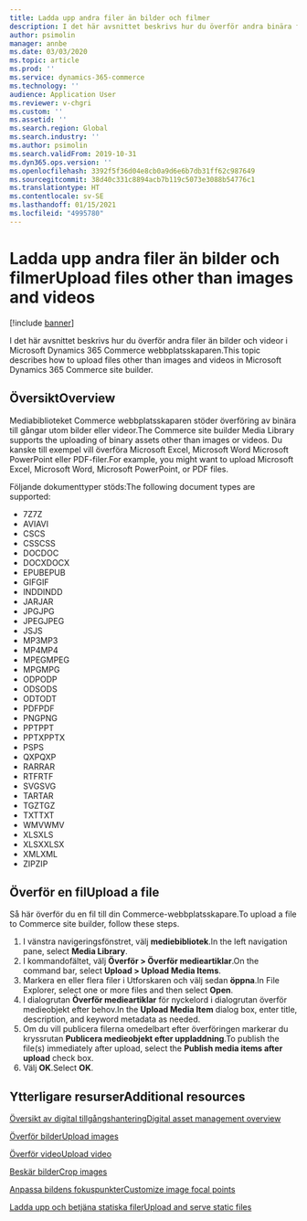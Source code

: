 ```yaml
---
title: Ladda upp andra filer än bilder och filmer
description: I det här avsnittet beskrivs hur du överför andra binära filer än bilder och videor i Microsoft Dynamics 365 Commerce webbplatsskaparen.
author: psimolin
manager: annbe
ms.date: 03/03/2020
ms.topic: article
ms.prod: ''
ms.service: dynamics-365-commerce
ms.technology: ''
audience: Application User
ms.reviewer: v-chgri
ms.custom: ''
ms.assetid: ''
ms.search.region: Global
ms.search.industry: ''
ms.author: psimolin
ms.search.validFrom: 2019-10-31
ms.dyn365.ops.version: ''
ms.openlocfilehash: 3392f5f36d04e8cb0a9d6e6b7db31ff62c987649
ms.sourcegitcommit: 38d40c331c8894acb7b119c5073e3088b54776c1
ms.translationtype: HT
ms.contentlocale: sv-SE
ms.lasthandoff: 01/15/2021
ms.locfileid: "4995780"
---
```

# <a name="upload-files-other-than-images-and-videos"></a><span data-ttu-id="e394c-103">Ladda upp andra filer än bilder och filmer</span><span class="sxs-lookup"><span data-stu-id="e394c-103">Upload files other than images and videos</span></span>

[!include [banner](includes/banner.md)]

<span data-ttu-id="e394c-104">I det här avsnittet beskrivs hur du överför andra filer än bilder och videor i Microsoft Dynamics 365 Commerce webbplatsskaparen.</span><span class="sxs-lookup"><span data-stu-id="e394c-104">This topic describes how to upload files other than images and videos in Microsoft Dynamics 365 Commerce site builder.</span></span>

## <a name="overview"></a><span data-ttu-id="e394c-105">Översikt</span><span class="sxs-lookup"><span data-stu-id="e394c-105">Overview</span></span>

<span data-ttu-id="e394c-106">Mediabiblioteket Commerce webbplatsskaparen stöder överföring av binära till gångar utom bilder eller videor.</span><span class="sxs-lookup"><span data-stu-id="e394c-106">The Commerce site builder Media Library supports the uploading of binary assets other than images or videos.</span></span> <span data-ttu-id="e394c-107">Du kanske till exempel vill överföra Microsoft Excel, Microsoft Word Microsoft PowerPoint eller PDF-filer.</span><span class="sxs-lookup"><span data-stu-id="e394c-107">For example, you might want to upload Microsoft Excel, Microsoft Word, Microsoft PowerPoint, or PDF files.</span></span>

<span data-ttu-id="e394c-108">Följande dokumenttyper stöds:</span><span class="sxs-lookup"><span data-stu-id="e394c-108">The following document types are supported:</span></span>
- <span data-ttu-id="e394c-109">7Z</span><span class="sxs-lookup"><span data-stu-id="e394c-109">7Z</span></span>
- <span data-ttu-id="e394c-110">AVI</span><span class="sxs-lookup"><span data-stu-id="e394c-110">AVI</span></span>
- <span data-ttu-id="e394c-111">CS</span><span class="sxs-lookup"><span data-stu-id="e394c-111">CS</span></span>
- <span data-ttu-id="e394c-112">CSS</span><span class="sxs-lookup"><span data-stu-id="e394c-112">CSS</span></span>
- <span data-ttu-id="e394c-113">DOC</span><span class="sxs-lookup"><span data-stu-id="e394c-113">DOC</span></span>
- <span data-ttu-id="e394c-114">DOCX</span><span class="sxs-lookup"><span data-stu-id="e394c-114">DOCX</span></span>
- <span data-ttu-id="e394c-115">EPUB</span><span class="sxs-lookup"><span data-stu-id="e394c-115">EPUB</span></span>
- <span data-ttu-id="e394c-116">GIF</span><span class="sxs-lookup"><span data-stu-id="e394c-116">GIF</span></span>
- <span data-ttu-id="e394c-117">INDD</span><span class="sxs-lookup"><span data-stu-id="e394c-117">INDD</span></span>
- <span data-ttu-id="e394c-118">JAR</span><span class="sxs-lookup"><span data-stu-id="e394c-118">JAR</span></span>
- <span data-ttu-id="e394c-119">JPG</span><span class="sxs-lookup"><span data-stu-id="e394c-119">JPG</span></span>
- <span data-ttu-id="e394c-120">JPEG</span><span class="sxs-lookup"><span data-stu-id="e394c-120">JPEG</span></span>
- <span data-ttu-id="e394c-121">JS</span><span class="sxs-lookup"><span data-stu-id="e394c-121">JS</span></span>
- <span data-ttu-id="e394c-122">MP3</span><span class="sxs-lookup"><span data-stu-id="e394c-122">MP3</span></span>
- <span data-ttu-id="e394c-123">MP4</span><span class="sxs-lookup"><span data-stu-id="e394c-123">MP4</span></span>
- <span data-ttu-id="e394c-124">MPEG</span><span class="sxs-lookup"><span data-stu-id="e394c-124">MPEG</span></span>
- <span data-ttu-id="e394c-125">MPG</span><span class="sxs-lookup"><span data-stu-id="e394c-125">MPG</span></span>
- <span data-ttu-id="e394c-126">ODP</span><span class="sxs-lookup"><span data-stu-id="e394c-126">ODP</span></span>
- <span data-ttu-id="e394c-127">ODS</span><span class="sxs-lookup"><span data-stu-id="e394c-127">ODS</span></span>
- <span data-ttu-id="e394c-128">ODT</span><span class="sxs-lookup"><span data-stu-id="e394c-128">ODT</span></span>
- <span data-ttu-id="e394c-129">PDF</span><span class="sxs-lookup"><span data-stu-id="e394c-129">PDF</span></span>
- <span data-ttu-id="e394c-130">PNG</span><span class="sxs-lookup"><span data-stu-id="e394c-130">PNG</span></span>
- <span data-ttu-id="e394c-131">PPT</span><span class="sxs-lookup"><span data-stu-id="e394c-131">PPT</span></span>
- <span data-ttu-id="e394c-132">PPTX</span><span class="sxs-lookup"><span data-stu-id="e394c-132">PPTX</span></span>
- <span data-ttu-id="e394c-133">PS</span><span class="sxs-lookup"><span data-stu-id="e394c-133">PS</span></span>
- <span data-ttu-id="e394c-134">QXP</span><span class="sxs-lookup"><span data-stu-id="e394c-134">QXP</span></span>
- <span data-ttu-id="e394c-135">RAR</span><span class="sxs-lookup"><span data-stu-id="e394c-135">RAR</span></span>
- <span data-ttu-id="e394c-136">RTF</span><span class="sxs-lookup"><span data-stu-id="e394c-136">RTF</span></span>
- <span data-ttu-id="e394c-137">SVG</span><span class="sxs-lookup"><span data-stu-id="e394c-137">SVG</span></span>
- <span data-ttu-id="e394c-138">TAR</span><span class="sxs-lookup"><span data-stu-id="e394c-138">TAR</span></span>
- <span data-ttu-id="e394c-139">TGZ</span><span class="sxs-lookup"><span data-stu-id="e394c-139">TGZ</span></span>
- <span data-ttu-id="e394c-140">TXT</span><span class="sxs-lookup"><span data-stu-id="e394c-140">TXT</span></span>
- <span data-ttu-id="e394c-141">WMV</span><span class="sxs-lookup"><span data-stu-id="e394c-141">WMV</span></span>
- <span data-ttu-id="e394c-142">XLS</span><span class="sxs-lookup"><span data-stu-id="e394c-142">XLS</span></span>
- <span data-ttu-id="e394c-143">XLSX</span><span class="sxs-lookup"><span data-stu-id="e394c-143">XLSX</span></span>
- <span data-ttu-id="e394c-144">XML</span><span class="sxs-lookup"><span data-stu-id="e394c-144">XML</span></span>
- <span data-ttu-id="e394c-145">ZIP</span><span class="sxs-lookup"><span data-stu-id="e394c-145">ZIP</span></span>

## <a name="upload-a-file"></a><span data-ttu-id="e394c-146">Överför en fil</span><span class="sxs-lookup"><span data-stu-id="e394c-146">Upload a file</span></span>

<span data-ttu-id="e394c-147">Så här överför du en fil till din Commerce-webbplatsskapare.</span><span class="sxs-lookup"><span data-stu-id="e394c-147">To upload a file to Commerce site builder, follow these steps.</span></span>

1. <span data-ttu-id="e394c-148">I vänstra navigeringsfönstret, välj **mediebibliotek**.</span><span class="sxs-lookup"><span data-stu-id="e394c-148">In the left navigation pane, select **Media Library**.</span></span>
1. <span data-ttu-id="e394c-149">I kommandofältet, välj **Överför \> Överför medieartiklar**.</span><span class="sxs-lookup"><span data-stu-id="e394c-149">On the command bar, select **Upload \> Upload Media Items**.</span></span>
1. <span data-ttu-id="e394c-150">Markera en eller flera filer i Utforskaren och välj sedan **öppna**.</span><span class="sxs-lookup"><span data-stu-id="e394c-150">In File Explorer, select one or more files and then select **Open**.</span></span>
1. <span data-ttu-id="e394c-151">I dialogrutan **Överför medieartiklar** för nyckelord i dialogrutan överför medieobjekt efter behov.</span><span class="sxs-lookup"><span data-stu-id="e394c-151">In the **Upload Media Item** dialog box, enter title, description, and keyword metadata as needed.</span></span>
1. <span data-ttu-id="e394c-152">Om du vill publicera filerna omedelbart efter överföringen markerar du kryssrutan **Publicera medieobjekt efter uppladdning**.</span><span class="sxs-lookup"><span data-stu-id="e394c-152">To publish the file(s) immediately after upload, select the **Publish media items after upload** check box.</span></span>
1. <span data-ttu-id="e394c-153">Välj **OK**.</span><span class="sxs-lookup"><span data-stu-id="e394c-153">Select **OK**.</span></span>

## <a name="additional-resources"></a><span data-ttu-id="e394c-154">Ytterligare resurser</span><span class="sxs-lookup"><span data-stu-id="e394c-154">Additional resources</span></span>

[<span data-ttu-id="e394c-155">Översikt av digital tillgångshantering</span><span class="sxs-lookup"><span data-stu-id="e394c-155">Digital asset management overview</span></span>](dam-overview.md)

[<span data-ttu-id="e394c-156">Överför bilder</span><span class="sxs-lookup"><span data-stu-id="e394c-156">Upload images</span></span>](dam-upload-images.md)

[<span data-ttu-id="e394c-157">Överför video</span><span class="sxs-lookup"><span data-stu-id="e394c-157">Upload video</span></span>](dam-upload-video.md)

[<span data-ttu-id="e394c-158">Beskär bilder</span><span class="sxs-lookup"><span data-stu-id="e394c-158">Crop images</span></span>](dam-crop-images.md)

[<span data-ttu-id="e394c-159">Anpassa bildens fokuspunkter</span><span class="sxs-lookup"><span data-stu-id="e394c-159">Customize image focal points</span></span>](dam-custom-focal-point.md)

[<span data-ttu-id="e394c-160">Ladda upp och betjäna statiska filer</span><span class="sxs-lookup"><span data-stu-id="e394c-160">Upload and serve static files</span></span>](upload-serve-static-files.md)
